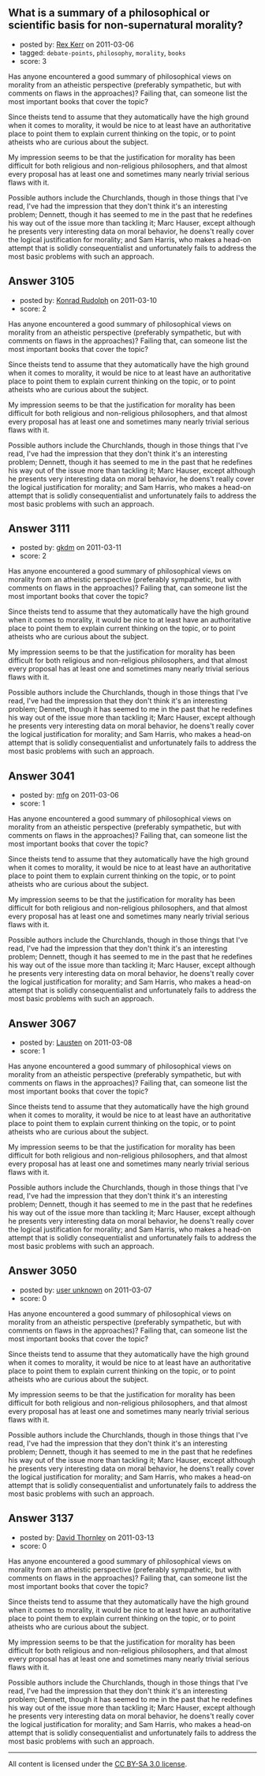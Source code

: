 ## What is a summary of a philosophical or scientific basis for non-supernatural morality?

- posted by: [Rex Kerr](https://stackexchange.com/users/-1/1166-rex-kerr) on 2011-03-06
- tagged: `debate-points`, `philosophy`, `morality`, `books`
- score: 3

Has anyone encountered a good summary of philosophical views on morality from an atheistic perspective (preferably sympathetic, but with comments on flaws in the approaches)?  Failing that, can someone list the most important books that cover the topic?

Since theists tend to assume that they automatically have the high ground when it comes to morality, it would be nice to at least have an authoritative place to point them to explain current thinking on the topic, or to point atheists who are curious about the subject.

My impression seems to be that the justification for morality has been difficult for both religious and non-religious philosophers, and that almost every proposal has at least one and sometimes many nearly trivial serious flaws with it.

Possible authors include the Churchlands, though in those things that I've read, I've had the impression that they don't think it's an interesting problem; Dennett, though it has seemed to me in the past that he redefines his way out of the issue more than tackling it; Marc Hauser, except although he presents very interesting data on moral behavior, he doens't really cover the logical justification for morality; and Sam Harris, who makes a head-on attempt that is solidly consequentialist and unfortunately fails to address the most basic problems with such an approach.



## Answer 3105

- posted by: [Konrad Rudolph](https://stackexchange.com/users/-1/82-konrad-rudolph) on 2011-03-10
- score: 2

Has anyone encountered a good summary of philosophical views on morality from an atheistic perspective (preferably sympathetic, but with comments on flaws in the approaches)?  Failing that, can someone list the most important books that cover the topic?

Since theists tend to assume that they automatically have the high ground when it comes to morality, it would be nice to at least have an authoritative place to point them to explain current thinking on the topic, or to point atheists who are curious about the subject.

My impression seems to be that the justification for morality has been difficult for both religious and non-religious philosophers, and that almost every proposal has at least one and sometimes many nearly trivial serious flaws with it.

Possible authors include the Churchlands, though in those things that I've read, I've had the impression that they don't think it's an interesting problem; Dennett, though it has seemed to me in the past that he redefines his way out of the issue more than tackling it; Marc Hauser, except although he presents very interesting data on moral behavior, he doens't really cover the logical justification for morality; and Sam Harris, who makes a head-on attempt that is solidly consequentialist and unfortunately fails to address the most basic problems with such an approach.



## Answer 3111

- posted by: [gkdm](https://stackexchange.com/users/-1/1251-gkdm) on 2011-03-11
- score: 2

Has anyone encountered a good summary of philosophical views on morality from an atheistic perspective (preferably sympathetic, but with comments on flaws in the approaches)?  Failing that, can someone list the most important books that cover the topic?

Since theists tend to assume that they automatically have the high ground when it comes to morality, it would be nice to at least have an authoritative place to point them to explain current thinking on the topic, or to point atheists who are curious about the subject.

My impression seems to be that the justification for morality has been difficult for both religious and non-religious philosophers, and that almost every proposal has at least one and sometimes many nearly trivial serious flaws with it.

Possible authors include the Churchlands, though in those things that I've read, I've had the impression that they don't think it's an interesting problem; Dennett, though it has seemed to me in the past that he redefines his way out of the issue more than tackling it; Marc Hauser, except although he presents very interesting data on moral behavior, he doens't really cover the logical justification for morality; and Sam Harris, who makes a head-on attempt that is solidly consequentialist and unfortunately fails to address the most basic problems with such an approach.



## Answer 3041

- posted by: [mfg](https://stackexchange.com/users/-1/135-mfg) on 2011-03-06
- score: 1

Has anyone encountered a good summary of philosophical views on morality from an atheistic perspective (preferably sympathetic, but with comments on flaws in the approaches)?  Failing that, can someone list the most important books that cover the topic?

Since theists tend to assume that they automatically have the high ground when it comes to morality, it would be nice to at least have an authoritative place to point them to explain current thinking on the topic, or to point atheists who are curious about the subject.

My impression seems to be that the justification for morality has been difficult for both religious and non-religious philosophers, and that almost every proposal has at least one and sometimes many nearly trivial serious flaws with it.

Possible authors include the Churchlands, though in those things that I've read, I've had the impression that they don't think it's an interesting problem; Dennett, though it has seemed to me in the past that he redefines his way out of the issue more than tackling it; Marc Hauser, except although he presents very interesting data on moral behavior, he doens't really cover the logical justification for morality; and Sam Harris, who makes a head-on attempt that is solidly consequentialist and unfortunately fails to address the most basic problems with such an approach.



## Answer 3067

- posted by: [Lausten](https://stackexchange.com/users/-1/584-lausten) on 2011-03-08
- score: 1

Has anyone encountered a good summary of philosophical views on morality from an atheistic perspective (preferably sympathetic, but with comments on flaws in the approaches)?  Failing that, can someone list the most important books that cover the topic?

Since theists tend to assume that they automatically have the high ground when it comes to morality, it would be nice to at least have an authoritative place to point them to explain current thinking on the topic, or to point atheists who are curious about the subject.

My impression seems to be that the justification for morality has been difficult for both religious and non-religious philosophers, and that almost every proposal has at least one and sometimes many nearly trivial serious flaws with it.

Possible authors include the Churchlands, though in those things that I've read, I've had the impression that they don't think it's an interesting problem; Dennett, though it has seemed to me in the past that he redefines his way out of the issue more than tackling it; Marc Hauser, except although he presents very interesting data on moral behavior, he doens't really cover the logical justification for morality; and Sam Harris, who makes a head-on attempt that is solidly consequentialist and unfortunately fails to address the most basic problems with such an approach.



## Answer 3050

- posted by: [user unknown](https://stackexchange.com/users/-1/992-user-unknown) on 2011-03-07
- score: 0

Has anyone encountered a good summary of philosophical views on morality from an atheistic perspective (preferably sympathetic, but with comments on flaws in the approaches)?  Failing that, can someone list the most important books that cover the topic?

Since theists tend to assume that they automatically have the high ground when it comes to morality, it would be nice to at least have an authoritative place to point them to explain current thinking on the topic, or to point atheists who are curious about the subject.

My impression seems to be that the justification for morality has been difficult for both religious and non-religious philosophers, and that almost every proposal has at least one and sometimes many nearly trivial serious flaws with it.

Possible authors include the Churchlands, though in those things that I've read, I've had the impression that they don't think it's an interesting problem; Dennett, though it has seemed to me in the past that he redefines his way out of the issue more than tackling it; Marc Hauser, except although he presents very interesting data on moral behavior, he doens't really cover the logical justification for morality; and Sam Harris, who makes a head-on attempt that is solidly consequentialist and unfortunately fails to address the most basic problems with such an approach.



## Answer 3137

- posted by: [David Thornley](https://stackexchange.com/users/-1/516-david-thornley) on 2011-03-13
- score: 0

Has anyone encountered a good summary of philosophical views on morality from an atheistic perspective (preferably sympathetic, but with comments on flaws in the approaches)?  Failing that, can someone list the most important books that cover the topic?

Since theists tend to assume that they automatically have the high ground when it comes to morality, it would be nice to at least have an authoritative place to point them to explain current thinking on the topic, or to point atheists who are curious about the subject.

My impression seems to be that the justification for morality has been difficult for both religious and non-religious philosophers, and that almost every proposal has at least one and sometimes many nearly trivial serious flaws with it.

Possible authors include the Churchlands, though in those things that I've read, I've had the impression that they don't think it's an interesting problem; Dennett, though it has seemed to me in the past that he redefines his way out of the issue more than tackling it; Marc Hauser, except although he presents very interesting data on moral behavior, he doens't really cover the logical justification for morality; and Sam Harris, who makes a head-on attempt that is solidly consequentialist and unfortunately fails to address the most basic problems with such an approach.




---

All content is licensed under the [CC BY-SA 3.0 license](https://creativecommons.org/licenses/by-sa/3.0/).
